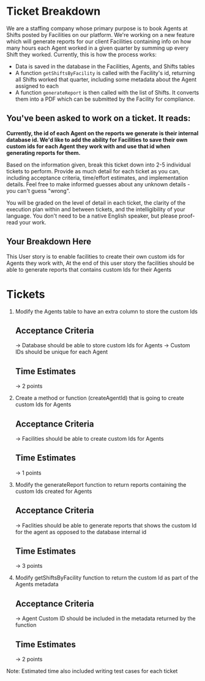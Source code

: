 # Ticket Breakdown
We are a staffing company whose primary purpose is to book Agents at Shifts posted by Facilities on our platform. We're working on a new feature which will generate reports for our client Facilities containing info on how many hours each Agent worked in a given quarter by summing up every Shift they worked. Currently, this is how the process works:

- Data is saved in the database in the Facilities, Agents, and Shifts tables
- A function `getShiftsByFacility` is called with the Facility's id, returning all Shifts worked that quarter, including some metadata about the Agent assigned to each
- A function `generateReport` is then called with the list of Shifts. It converts them into a PDF which can be submitted by the Facility for compliance.

## You've been asked to work on a ticket. It reads:

**Currently, the id of each Agent on the reports we generate is their internal database id. We'd like to add the ability for Facilities to save their own custom ids for each Agent they work with and use that id when generating reports for them.**


Based on the information given, break this ticket down into 2-5 individual tickets to perform. Provide as much detail for each ticket as you can, including acceptance criteria, time/effort estimates, and implementation details. Feel free to make informed guesses about any unknown details - you can't guess "wrong".


You will be graded on the level of detail in each ticket, the clarity of the execution plan within and between tickets, and the intelligibility of your language. You don't need to be a native English speaker, but please proof-read your work.

## Your Breakdown Here
This User story is to enable facilities to create their own custom ids for Agents they work with, 
At the end of this user story the facilities should be able to generate reports that contains custom Ids for their Agents

# Tickets
1. Modify the Agents table to have an extra column to store the custom Ids
    ## Acceptance Criteria
    -> Database should be able to store custom Ids for Agents
    -> Custom IDs should be unique for each Agent
    ## Time Estimates
    -> 2 points

2. Create a method or function (createAgentId) that is going to create custom Ids for Agents
    ## Acceptance Criteria
    -> Facilities should be able to create custom Ids for Agents
    ## Time Estimates
    -> 1 points

3. Modify the generateReport function to return reports containing the custom Ids created for Agents
    ## Acceptance Criteria
    -> Faclities should be able to generate reports that shows the custom Id for the agent as opposed to the database internal id
    ## Time Estimates
    -> 3 points

4. Modify getShiftsByFacility function to return the custom Id as part of the Agents metadata
    ## Acceptance Criteria
    -> Agent Custom ID should be included in the metadata returned by the function
    ## Time Estimates
    -> 2 points

Note: Estimated time also included writing test cases for each ticket